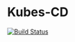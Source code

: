 # Kubes-CD

[![Build Status](https://argocd.kubes-ci.com/api/badge?name=kubesci&revision=true)](https://argocd.kubes-ci.com/applications/kubesci)
